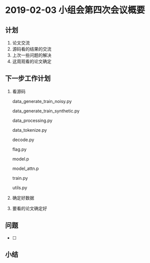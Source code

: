 # 2019-02-03 小组会第四次会议概要

## 计划

1. 论文交流
2. 源码看的结果的交流
3. 上次一些问题的解决
4. 这周观看的论文确定



## 下一步工作计划

1. 看源码

   data_generate_train_noisy.py

   data_generate_train_synthetic.py

   data_processing.py

   data_tokenize.py

   decode.py

   flag.py

   model.p

   model_attn.p

   train.py

   utils.py

2. 确定好数据

3. 要看的论文确定好


## 问题

- [ ] 

## 小结







